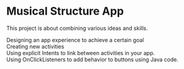 # Musical Structure App

This project is about combining various ideas and skills.

Designing an app experience to achieve a certain goal<br />
Creating new activities<br />
Using explicit Intents to link between activities in your app.<br />
Using OnClickListeners to add behavior to buttons using Java code.<br />
